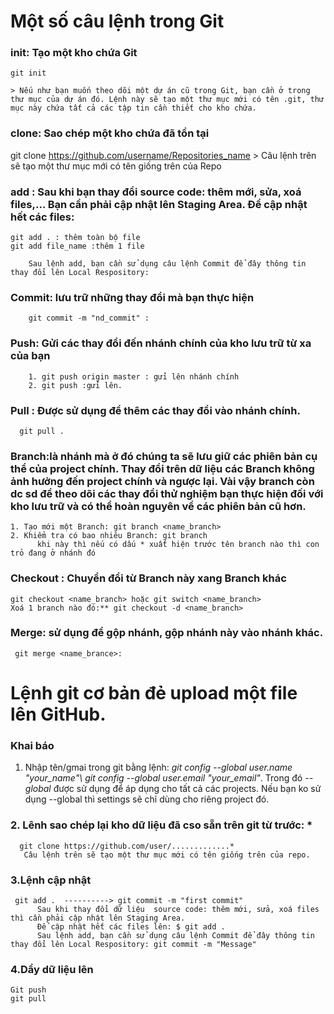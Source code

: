 # Một số câu lệnh trong Git
  
  ### init: Tạo một kho chứa Git
    git init

    > Nếu như bạn muốn theo dõi một dự án cũ trong Git, bạn cần ở trong thư mục của dự án đó. Lệnh này sẽ tạo một thư mục mới có tên .git, thư mục này chứa tất cả các tập tin cần thiết cho kho chứa.
  
  ### clone: Sao chép một kho chứa đã tồn tại 
  git clone https://github.com/username/Repositories_name
    > Câu lệnh trên sẽ tạo một thư mục mới có tên giống trên của Repo

  ### add : Sau khi bạn thay đổi source code: thêm mới, sửa, xoá files,… Bạn cần phải cập nhật lên Staging Area. Để cập nhật hết các files:
    git add . : thêm toàn bộ file
    git add file_name :thêm 1 file

        Sau lệnh add, bạn cần sử dụng câu lệnh Commit để đây thông tin thay đổi lên Local Respository:

   ### Commit: lưu trữ những thay đổi mà bạn thực hiện
        git commit -m "nd_commit" :

   ### Push: Gửi các thay đổi đến nhánh chính của kho lưu trữ từ xa của bạn
        1. git push origin master : gửi lên nhánh chính
        2. git push :gửi lên.
    
  ### Pull : Được sử dụng để thêm các thay đổi vào nhánh chính.
      git pull .
  
  ### Branch:là nhánh mà ở đó chúng ta sẽ lưu giữ các phiên bản cụ thể của project chính. Thay đổi trên dữ liệu các Branch không ảnh hưởng đến project chính và ngược lại. Vài vậy branch còn dc sd để theo dõi các thay đổi thử nghiệm bạn thực hiện đối với kho lưu trữ và có thể hoàn nguyên về các phiên bản cũ hơn.
    1. Tạo mới một Branch: git branch <name_branch> 
    2. Khiểm tra có bao nhiêu Branch: git branch 
          khi này thì nếu có dấu * xuất hiện trước tên branch nào thì con trỏ đang ở nhánh đó 
  ### Checkout : Chuyển đổi từ Branch này xang Branch khác
    git checkout <name_branch> hoặc git switch <name_branch>  
    Xoá 1 branch nào đó:** git checkout -d <name_branch> 

  ### Merge: sử dụng để gộp nhánh, gộp nhánh này vào nhánh khác.
     git merge <name_brance>: 


# Lệnh git cơ bản đẻ upload một file lên GitHub.

### Khai báo
1. Nhập tên/gmai trong git bằng lệnh: *git config --global user.name "your_name"\ git config --global user.email "your_email"*.
        Trong đó *--global* được sử dụng để áp dụng cho tất cả các projects. Nếu bạn ko sử dụng --global thì settings sẽ chỉ dùng cho riêng project đó.
  
  ### 2. Lênh sao chép lại kho dữ liệu đã cso sẵn trên git từ trước: *
      git clone https://github.com/user/.............*
       Câu lệnh trên sẽ tạo một thư mục mới có tên giống trên của repo.
  
  ### 3.Lệnh cập nhật
     git add .  ----------> git commit -m "first commit"
          Sau khi thay đổi dữ liệu  source code: thêm mới, sửa, xoá files thì cần phải cập nhật lên Staging Area.
          Để cập nhật hết các files lên: $ git add .      
          Sau lệnh add, bạn cần sử dụng câu lệnh Commit để đây thông tin thay đổi lên Local Respository: git commit -m "Message"
  
  ### 4.Dẩy dữ liệu lên
    Git push 
    git pull 
  
